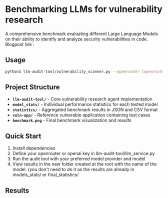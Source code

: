 # Benchmarking LLMs for vulnerability research

A comprehensive benchmark evaluating different Large Language Models on their ability to identify and analyze security vulnerabilities in code.
Blogpost link : 

## Usage

```bash
python3 llm-audit-tool/vulnerability_scanner.py --openrouter [openrouter/openai] --model [model]
```

## Project Structure

- **`llm-audit-tool/`** - Core vulnerability research agent implementation
- **`model_stats/`** - Individual performance statistics for each tested model
- **`statistics/`** - Aggregated benchmark results in JSON and CSV format
- **`vuln-app/`** - Reference vulnerable application containing test cases
- **`benchmark.png`** - Final benchmark visualization and results

## Quick Start

1. Install dependencies
2. Define your openrouter or openai key in llm-audit-tool/llm_service.py
3. Run the audit tool with your preferred model provider and model
4. View results in the new folder created at the root with the name of the model. (you don't need to do it as the results are already in models_stats/ or final_statistics/

## Results

[](benchmark.png)
